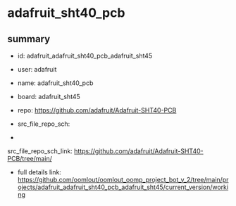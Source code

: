 # adafruit_sht40_pcb
 
## summary 
* id: adafruit_adafruit_sht40_pcb_adafruit_sht45
* user: adafruit
* name: adafruit_sht40_pcb
* board: adafruit_sht45
* repo: https://github.com/adafruit/Adafruit-SHT40-PCB



* src_file_repo_sch: 
*
 src_file_repo_sch_link: https://github.com/adafruit/Adafruit-SHT40-PCB/tree/main/
* full details link: https://github.com/oomlout/oomlout_oomp_project_bot_v_2/tree/main/projects/adafruit_adafruit_sht40_pcb_adafruit_sht45/current_version/working  






